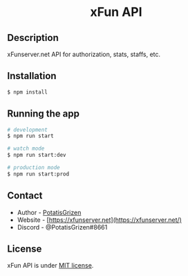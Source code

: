 <h1 align="center">
xFun API
</h1>

## Description

xFunserver.net API for authorization, stats, staffs, etc.


## Installation

```bash
$ npm install
```

## Running the app

```bash
# development
$ npm run start

# watch mode
$ npm run start:dev

# production mode
$ npm run start:prod
```

## Contact

- Author - [PotatisGrizen](https://potatisgrizen.com)
- Website - [https://xfunserver.net](https://xfunserver.net/)
- Discord - @PotatisGrizen#8661


## License

xFun API is under [MIT license](LICENSE).
